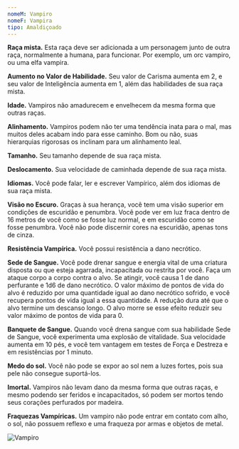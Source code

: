 ```yaml
---
nomeM: Vampiro
nomeF: Vampira
tipo: Amaldiçoado
---
```

**Raça mista.** Esta raça deve ser adicionada a um personagem junto de outra raça, normalmente a humana, para funcionar. Por exemplo, um orc vampiro, ou uma elfa vampira.

**Aumento no Valor de Habilidade.** Seu valor de Carisma aumenta em 2, e seu valor de Inteligência aumenta em 1, além das habilidades de sua raça mista.

**Idade.** Vampiros não amadurecem e envelhecem da mesma forma que outras raças.

**Alinhamento.** Vampiros podem não ter uma tendência inata para o mal, mas muitos deles acabam indo para esse caminho. Bom ou não, suas hierarquias rigorosas os inclinam para um alinhamento leal.

**Tamanho.** Seu tamanho depende de sua raça mista.

**Deslocamento.** Sua velocidade de caminhada depende de sua raça mista.

**Idiomas.** Você pode falar, ler e escrever Vampírico, além dos idiomas de sua raça mista.

**Visão no Escuro.** Graças à sua herança, você tem uma visão superior em condições de escuridão e penumbra. Você pode ver em luz fraca dentro de 16 metros de você como se fosse luz normal, e em escuridão como se fosse penumbra. Você não pode discernir cores na escuridão, apenas tons de cinza.

**Resistência Vampírica.** Você possui resistência a dano necrótico.

**Sede de Sangue.** Você pode drenar sangue e energia vital de uma criatura disposta ou que esteja agarrada, incapacitada ou restrita por você. Faça um ataque corpo a corpo contra o alvo. Se atingir, você causa 1 de dano perfurante e 1d6 de dano necrótico. O valor máximo de pontos de vida do alvo é reduzido por uma quantidade igual ao dano necrótico sofrido, e você recupera pontos de vida igual a essa quantidade. A redução dura até que o alvo termine um descanso longo. O alvo morre se esse efeito reduzir seu valor máximo de pontos de vida para 0.

**Banquete de Sangue.** Quando você drena sangue com sua habilidade Sede de Sangue, você experimenta uma explosão de vitalidade. Sua velocidade aumenta em 10 pés, e você tem vantagem em testes de Força e Destreza e em resistências por 1 minuto.

**Medo do sol.** Você não pode se expor ao sol nem a luzes fortes, pois sua pele não consegue suportá-los.

**Imortal.** Vampiros não levam dano da mesma forma que outras raças, e mesmo podendo ser feridos e incapacitados, só podem ser mortos tendo seus corações perfurados por madeira.

**Fraquezas Vampíricas.** Um vampiro não pode entrar em contato com alho, o sol, não possuem reflexo e uma fraqueza por armas e objetos de metal.

![Vampiro](Vampiro.png)